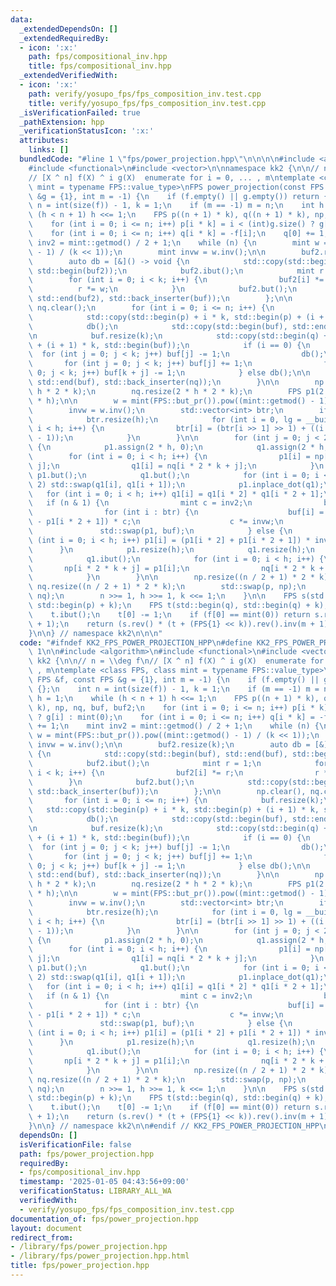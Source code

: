 ```yaml
---
data:
  _extendedDependsOn: []
  _extendedRequiredBy:
  - icon: ':x:'
    path: fps/compositional_inv.hpp
    title: fps/compositional_inv.hpp
  _extendedVerifiedWith:
  - icon: ':x:'
    path: verify/yosupo_fps/fps_composition_inv.test.cpp
    title: verify/yosupo_fps/fps_composition_inv.test.cpp
  _isVerificationFailed: true
  _pathExtension: hpp
  _verificationStatusIcon: ':x:'
  attributes:
    links: []
  bundledCode: "#line 1 \"fps/power_projection.hpp\"\n\n\n\n#include <algorithm>\n\
    #include <functional>\n#include <vector>\n\nnamespace kk2 {\n\n// n = \\deg f\n\
    // [X ^ n] f(X) ^ i g(X)  enumerate for i = 0, ... , m\ntemplate <class FPS, class\
    \ mint = typename FPS::value_type>\nFPS power_projection(const FPS &f, const FPS\
    \ &g = {1}, int m = -1) {\n    if (f.empty() || g.empty()) return {};\n    int\
    \ n = int(size(f)) - 1, k = 1;\n    if (m == -1) m = n;\n    int h = 1;\n    while\
    \ (h < n + 1) h <<= 1;\n    FPS p((n + 1) * k), q((n + 1) * k), np, nq, buf, buf2;\n\
    \    for (int i = 0; i <= n; i++) p[i * k] = i < (int)g.size() ? g[i] : mint(0);\n\
    \    for (int i = 0; i <= n; i++) q[i * k] = -f[i];\n    q[0] += 1;\n    mint\
    \ inv2 = mint::getmod() / 2 + 1;\n    while (n) {\n        mint w = mint(FPS::but_pr()).pow((mint::getmod()\
    \ - 1) / (k << 1));\n        mint invw = w.inv();\n\n        buf2.resize(k);\n\
    \        auto db = [&]() -> void {\n            std::copy(std::begin(buf), std::end(buf),\
    \ std::begin(buf2));\n            buf2.ibut();\n            mint r = 1;\n    \
    \        for (int i = 0; i < k; i++) {\n                buf2[i] *= r;\n      \
    \          r *= w;\n            }\n            buf2.but();\n            std::copy(std::begin(buf2),\
    \ std::end(buf2), std::back_inserter(buf));\n        };\n\n        np.clear(),\
    \ nq.clear();\n        for (int i = 0; i <= n; i++) {\n            buf.resize(k);\n\
    \            std::copy(std::begin(p) + i * k, std::begin(p) + (i + 1) * k, std::begin(buf));\n\
    \            db();\n            std::copy(std::begin(buf), std::end(buf), std::back_inserter(np));\n\
    \n            buf.resize(k);\n            std::copy(std::begin(q) + i * k, std::begin(q)\
    \ + (i + 1) * k, std::begin(buf));\n            if (i == 0) {\n              \
    \  for (int j = 0; j < k; j++) buf[j] -= 1;\n                db();\n         \
    \       for (int j = 0; j < k; j++) buf[j] += 1;\n                for (int j =\
    \ 0; j < k; j++) buf[k + j] -= 1;\n            } else db();\n\n            std::copy(std::begin(buf),\
    \ std::end(buf), std::back_inserter(nq));\n        }\n\n        np.resize(2 *\
    \ h * 2 * k);\n        nq.resize(2 * h * 2 * k);\n        FPS p1(2 * h), q1(2\
    \ * h);\n\n        w = mint(FPS::but_pr()).pow((mint::getmod() - 1) / (h << 1));\n\
    \        invw = w.inv();\n        std::vector<int> btr;\n        if (n & 1) {\n\
    \            btr.resize(h);\n            for (int i = 0, lg = __builtin_ctz(h);\
    \ i < h; i++) {\n                btr[i] = (btr[i >> 1] >> 1) + ((i & 1) << (lg\
    \ - 1));\n            }\n        }\n\n        for (int j = 0; j < 2 * k; j++)\
    \ {\n            p1.assign(2 * h, 0);\n            q1.assign(2 * h, 0);\n    \
    \        for (int i = 0; i < h; i++) {\n                p1[i] = np[i * 2 * k +\
    \ j];\n                q1[i] = nq[i * 2 * k + j];\n            }\n           \
    \ p1.but();\n            q1.but();\n            for (int i = 0; i < 2 * h; i +=\
    \ 2) std::swap(q1[i], q1[i + 1]);\n            p1.inplace_dot(q1);\n         \
    \   for (int i = 0; i < h; i++) q1[i] = q1[i * 2] * q1[i * 2 + 1];\n         \
    \   if (n & 1) {\n                mint c = inv2;\n                buf.resize(h);\n\
    \                for (int i : btr) {\n                    buf[i] = (p1[i * 2]\
    \ - p1[i * 2 + 1]) * c;\n                    c *= invw;\n                }\n \
    \               std::swap(p1, buf);\n            } else {\n                for\
    \ (int i = 0; i < h; i++) p1[i] = (p1[i * 2] + p1[i * 2 + 1]) * inv2;\n      \
    \      }\n            p1.resize(h);\n            q1.resize(h);\n            p1.ibut();\n\
    \            q1.ibut();\n            for (int i = 0; i < h; i++) {\n         \
    \       np[i * 2 * k + j] = p1[i];\n                nq[i * 2 * k + j] = q1[i];\n\
    \            }\n        }\n\n        np.resize((n / 2 + 1) * 2 * k);\n       \
    \ nq.resize((n / 2 + 1) * 2 * k);\n        std::swap(p, np);\n        std::swap(q,\
    \ nq);\n        n >>= 1, h >>= 1, k <<= 1;\n    }\n\n    FPS s(std::begin(p),\
    \ std::begin(p) + k);\n    FPS t(std::begin(q), std::begin(q) + k);\n    s.ibut();\n\
    \    t.ibut();\n    t[0] -= 1;\n    if (f[0] == mint(0)) return s.rev().pre(m\
    \ + 1);\n    return (s.rev() * (t + (FPS{1} << k)).rev().inv(m + 1)).pre(m + 1);\n\
    }\n\n} // namespace kk2\n\n\n"
  code: "#ifndef KK2_FPS_POWER_PROJECTION_HPP\n#define KK2_FPS_POWER_PROJECTION_HPP\
    \ 1\n\n#include <algorithm>\n#include <functional>\n#include <vector>\n\nnamespace\
    \ kk2 {\n\n// n = \\deg f\n// [X ^ n] f(X) ^ i g(X)  enumerate for i = 0, ...\
    \ , m\ntemplate <class FPS, class mint = typename FPS::value_type>\nFPS power_projection(const\
    \ FPS &f, const FPS &g = {1}, int m = -1) {\n    if (f.empty() || g.empty()) return\
    \ {};\n    int n = int(size(f)) - 1, k = 1;\n    if (m == -1) m = n;\n    int\
    \ h = 1;\n    while (h < n + 1) h <<= 1;\n    FPS p((n + 1) * k), q((n + 1) *\
    \ k), np, nq, buf, buf2;\n    for (int i = 0; i <= n; i++) p[i * k] = i < (int)g.size()\
    \ ? g[i] : mint(0);\n    for (int i = 0; i <= n; i++) q[i * k] = -f[i];\n    q[0]\
    \ += 1;\n    mint inv2 = mint::getmod() / 2 + 1;\n    while (n) {\n        mint\
    \ w = mint(FPS::but_pr()).pow((mint::getmod() - 1) / (k << 1));\n        mint\
    \ invw = w.inv();\n\n        buf2.resize(k);\n        auto db = [&]() -> void\
    \ {\n            std::copy(std::begin(buf), std::end(buf), std::begin(buf2));\n\
    \            buf2.ibut();\n            mint r = 1;\n            for (int i = 0;\
    \ i < k; i++) {\n                buf2[i] *= r;\n                r *= w;\n    \
    \        }\n            buf2.but();\n            std::copy(std::begin(buf2), std::end(buf2),\
    \ std::back_inserter(buf));\n        };\n\n        np.clear(), nq.clear();\n \
    \       for (int i = 0; i <= n; i++) {\n            buf.resize(k);\n         \
    \   std::copy(std::begin(p) + i * k, std::begin(p) + (i + 1) * k, std::begin(buf));\n\
    \            db();\n            std::copy(std::begin(buf), std::end(buf), std::back_inserter(np));\n\
    \n            buf.resize(k);\n            std::copy(std::begin(q) + i * k, std::begin(q)\
    \ + (i + 1) * k, std::begin(buf));\n            if (i == 0) {\n              \
    \  for (int j = 0; j < k; j++) buf[j] -= 1;\n                db();\n         \
    \       for (int j = 0; j < k; j++) buf[j] += 1;\n                for (int j =\
    \ 0; j < k; j++) buf[k + j] -= 1;\n            } else db();\n\n            std::copy(std::begin(buf),\
    \ std::end(buf), std::back_inserter(nq));\n        }\n\n        np.resize(2 *\
    \ h * 2 * k);\n        nq.resize(2 * h * 2 * k);\n        FPS p1(2 * h), q1(2\
    \ * h);\n\n        w = mint(FPS::but_pr()).pow((mint::getmod() - 1) / (h << 1));\n\
    \        invw = w.inv();\n        std::vector<int> btr;\n        if (n & 1) {\n\
    \            btr.resize(h);\n            for (int i = 0, lg = __builtin_ctz(h);\
    \ i < h; i++) {\n                btr[i] = (btr[i >> 1] >> 1) + ((i & 1) << (lg\
    \ - 1));\n            }\n        }\n\n        for (int j = 0; j < 2 * k; j++)\
    \ {\n            p1.assign(2 * h, 0);\n            q1.assign(2 * h, 0);\n    \
    \        for (int i = 0; i < h; i++) {\n                p1[i] = np[i * 2 * k +\
    \ j];\n                q1[i] = nq[i * 2 * k + j];\n            }\n           \
    \ p1.but();\n            q1.but();\n            for (int i = 0; i < 2 * h; i +=\
    \ 2) std::swap(q1[i], q1[i + 1]);\n            p1.inplace_dot(q1);\n         \
    \   for (int i = 0; i < h; i++) q1[i] = q1[i * 2] * q1[i * 2 + 1];\n         \
    \   if (n & 1) {\n                mint c = inv2;\n                buf.resize(h);\n\
    \                for (int i : btr) {\n                    buf[i] = (p1[i * 2]\
    \ - p1[i * 2 + 1]) * c;\n                    c *= invw;\n                }\n \
    \               std::swap(p1, buf);\n            } else {\n                for\
    \ (int i = 0; i < h; i++) p1[i] = (p1[i * 2] + p1[i * 2 + 1]) * inv2;\n      \
    \      }\n            p1.resize(h);\n            q1.resize(h);\n            p1.ibut();\n\
    \            q1.ibut();\n            for (int i = 0; i < h; i++) {\n         \
    \       np[i * 2 * k + j] = p1[i];\n                nq[i * 2 * k + j] = q1[i];\n\
    \            }\n        }\n\n        np.resize((n / 2 + 1) * 2 * k);\n       \
    \ nq.resize((n / 2 + 1) * 2 * k);\n        std::swap(p, np);\n        std::swap(q,\
    \ nq);\n        n >>= 1, h >>= 1, k <<= 1;\n    }\n\n    FPS s(std::begin(p),\
    \ std::begin(p) + k);\n    FPS t(std::begin(q), std::begin(q) + k);\n    s.ibut();\n\
    \    t.ibut();\n    t[0] -= 1;\n    if (f[0] == mint(0)) return s.rev().pre(m\
    \ + 1);\n    return (s.rev() * (t + (FPS{1} << k)).rev().inv(m + 1)).pre(m + 1);\n\
    }\n\n} // namespace kk2\n\n#endif // KK2_FPS_POWER_PROJECTION_HPP\n"
  dependsOn: []
  isVerificationFile: false
  path: fps/power_projection.hpp
  requiredBy:
  - fps/compositional_inv.hpp
  timestamp: '2025-01-05 04:43:56+09:00'
  verificationStatus: LIBRARY_ALL_WA
  verifiedWith:
  - verify/yosupo_fps/fps_composition_inv.test.cpp
documentation_of: fps/power_projection.hpp
layout: document
redirect_from:
- /library/fps/power_projection.hpp
- /library/fps/power_projection.hpp.html
title: fps/power_projection.hpp
---
```

